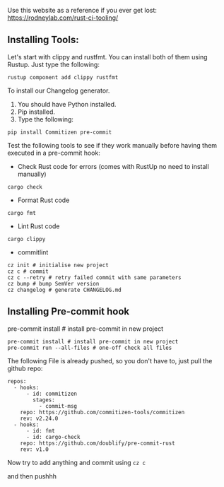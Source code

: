 Use this website as a reference if you ever get lost: https://rodneylab.com/rust-ci-tooling/


## Installing Tools:

Let's start with clippy and rustfmt.
You can install both of them using Rustup.
Just type the following:
```
rustup component add clippy rustfmt
```
To install our Changelog generator.
1. You should have Python installed.
2. Pip installed.
3. Type the following:
```
pip install Commitizen pre-commit
```
Test the following tools to see if they work manually before having them executed in a pre-commit hook:

* Check Rust code for errors (comes with RustUp no need to install manually)
 
```
cargo check
```
* Format Rust code
```
cargo fmt
```
* Lint Rust code
```
cargo clippy
```

* commitlint

```
cz init # initialise new project
cz c # commit
cz c --retry # retry failed commit with same parameters
cz bump # bump SemVer version
cz changelog # generate CHANGELOG.md
```

## Installing Pre-commit hook
pre-commit install # install pre-commit in new project
```
pre-commit install # install pre-commit in new project
pre-commit run --all-files # one-off check all files
```

The following File is already pushed, so you don't have to, just pull the github repo:

```
repos:
  - hooks:
      - id: commitizen
        stages:
          - commit-msg
    repo: https://github.com/commitizen-tools/commitizen
    rev: v2.24.0
  - hooks:
      - id: fmt
      - id: cargo-check
    repo: https://github.com/doublify/pre-commit-rust
    rev: v1.0 
```

Now try to add anything and commit using 
``` cz c ``` 

and then pushhh
